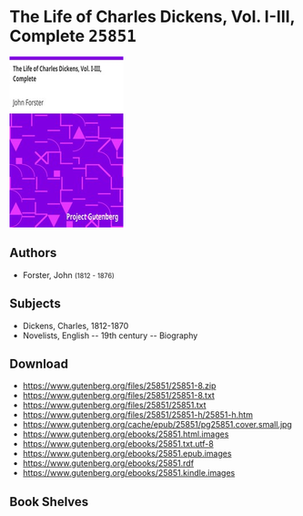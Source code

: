 # The Life of Charles Dickens, Vol. I-III, Complete <kbd>25851</kbd>

![](./cover.medium.jpg "")

## Authors


 - Forster, John <small>(1812 - 1876)</small>

## Subjects


 - Dickens, Charles, 1812-1870
 - Novelists, English -- 19th century -- Biography

## Download


 - https://www.gutenberg.org/files/25851/25851-8.zip
 - https://www.gutenberg.org/files/25851/25851-8.txt
 - https://www.gutenberg.org/files/25851/25851.txt
 - https://www.gutenberg.org/files/25851/25851-h/25851-h.htm
 - https://www.gutenberg.org/cache/epub/25851/pg25851.cover.small.jpg
 - https://www.gutenberg.org/ebooks/25851.html.images
 - https://www.gutenberg.org/ebooks/25851.txt.utf-8
 - https://www.gutenberg.org/ebooks/25851.epub.images
 - https://www.gutenberg.org/ebooks/25851.rdf
 - https://www.gutenberg.org/ebooks/25851.kindle.images

## Book Shelves


